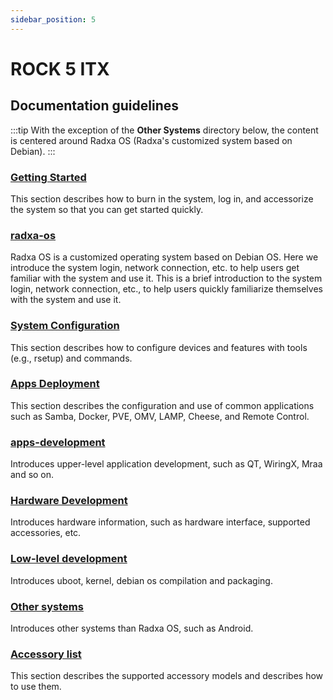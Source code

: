 ```yaml
---
sidebar_position: 5
---
```


# ROCK 5 ITX

## Documentation guidelines

:::tip
With the exception of the **Other Systems** directory below, the content is centered around Radxa OS (Radxa's customized system based on Debian).
:::

### [Getting Started](./getting-started/README)

This section describes how to burn in the system, log in, and accessorize the system so that you can get started quickly.

### [radxa-os](./radxa-os/README)

Radxa OS is a customized operating system based on Debian OS. Here we introduce the system login, network connection, etc. to help users get familiar with the system and use it.
This is a brief introduction to the system login, network connection, etc., to help users quickly familiarize themselves with the system and use it.

### [System Configuration](./os-config/README)

This section describes how to configure devices and features with tools (e.g., rsetup) and commands.

### [Apps Deployment](./apps-deployment/README)

This section describes the configuration and use of common applications such as Samba, Docker, PVE, OMV, LAMP, Cheese, and Remote Control.

### [apps-development](./app-development/README)

Introduces upper-level application development, such as QT, WiringX, Mraa and so on.

### [Hardware Development](./hardware-design/README)

Introduces hardware information, such as hardware interface, supported accessories, etc.

### [Low-level development](./low-level-dev/README)

Introduces uboot, kernel, debian os compilation and packaging.

### [Other systems](./other-os/README)

Introduces other systems than Radxa OS, such as Android.

### [Accessory list](./accessories/README)

This section describes the supported accessory models and describes how to use them.
